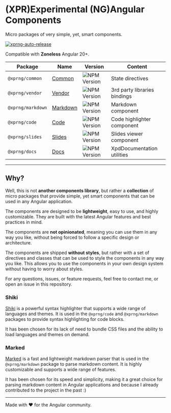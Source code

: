 # (XPR)Experimental (NG)Angular Components

Micro packages of very simple, yet, smart components.

[![xprng-auto-release](https://github.com/ziv/xprng/actions/workflows/ci.yml/badge.svg)](https://github.com/ziv/xprng/actions/workflows/ci.yml)

Compatible with **Zoneless** Angular 20+.

| Package           | Name                                 | Version                                                          | Content                      |
| ----------------- | ------------------------------------ | ---------------------------------------------------------------- | ---------------------------- |
| `@xprng/common`   | [Common](xprng/common/README.md)     | ![NPM Version](https://img.shields.io/npm/v/%40xprng%2Fcommon)   | State directives             |
| `@xprng/vendor`   | [Vendor](xprng/vendor/README.md)     | ![NPM Version](https://img.shields.io/npm/v/%40xprng%2Fvendor)   | 3rd party libraries bindings |
| `@xprng/markdown` | [Markdown](xprng/markdown/README.md) | ![NPM Version](https://img.shields.io/npm/v/%40xprng%2Fmarkdown) | Markdown component           |
| `@xprng/code`     | [Code](xprng/code/README.md)         | ![NPM Version](https://img.shields.io/npm/v/%40xprng%2Fcode)     | Code highlighter component   |
| `@xprng/slides`   | [Slides](xprng/slides/README.md)     | ![NPM Version](https://img.shields.io/npm/v/%40xprng%2Fslides)   | Slides viewer component      |
| `@xprng/docs`     | [Docs](xprng/docs/README.md)         | ![NPM Version](https://img.shields.io/npm/v/%40xprng%2Fdocs)     | XpdDocumentation utilities   |

---

## Why?

Well, this is not **another components library**, but rather a **collection** of
micro packages that provide simple, yet smart components that can be used in any
Angular application.

The components are designed to be **lightweight**, easy to use, and highly
customizable. They are built with the latest Angular features and best practices
in mind.

The components are **not opinionated**, meaning you can use them in any way you
like, without being forced to follow a specific design or architecture.

The components are shipped **without styles**, but rather with a set of
directives and classes that can be used to style the components in any way you
like. This allows you to use the components in your own design system without
having to worry about styles.

For any questions, issues, or feature requests, feel free to contact me, or open
an issue in this repository.

### Shiki

[Shiki](https://shiki.style/) is a powerful syntax highlighter that supports a
wide range of languages and themes. It is used in the `@xprng/code` and
`@xprng/markdown` packages to provide syntax highlighting for code blocks.

It has been chosen for its lack of need to bundle CSS files and the ability to
load languages and themes on demand.

### Marked

[Marked](https://marked.js.org/) is a fast and lightweight markdown parser that
is used in the `@xprng/markdown` package to parse markdown content. It is highly
customizable and supports a wide range of features.

It has been chosen for its speed and simplicity, making it a great choice for
parsing markdown content in Angular applications and because I already
contributed to the project in the past :)

---

Made with ❤️ for the Angular community.
